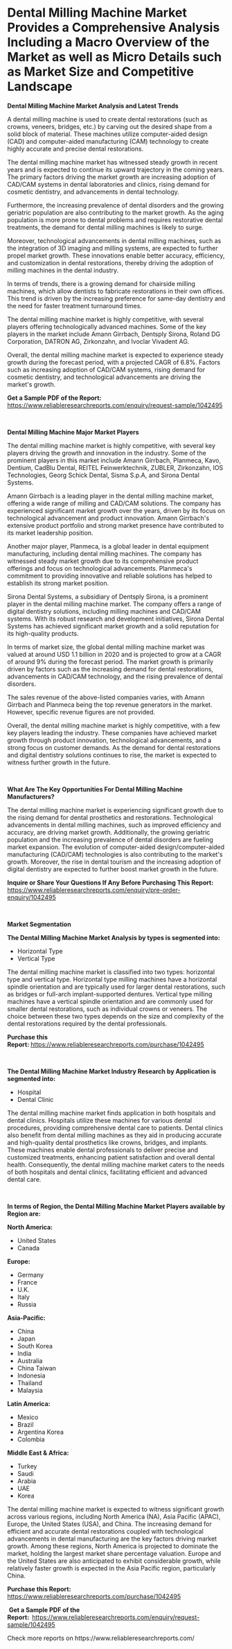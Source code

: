 <p><h1>Dental Milling Machine Market Provides a Comprehensive Analysis Including a Macro Overview of the Market as well as Micro Details such as Market Size and Competitive Landscape</h1></p><p><strong>Dental Milling Machine Market Analysis and Latest Trends</strong></p>
<p><p>A dental milling machine is used to create dental restorations (such as crowns, veneers, bridges, etc.) by carving out the desired shape from a solid block of material. These machines utilize computer-aided design (CAD) and computer-aided manufacturing (CAM) technology to create highly accurate and precise dental restorations.</p><p>The dental milling machine market has witnessed steady growth in recent years and is expected to continue its upward trajectory in the coming years. The primary factors driving the market growth are increasing adoption of CAD/CAM systems in dental laboratories and clinics, rising demand for cosmetic dentistry, and advancements in dental technology.</p><p>Furthermore, the increasing prevalence of dental disorders and the growing geriatric population are also contributing to the market growth. As the aging population is more prone to dental problems and requires restorative dental treatments, the demand for dental milling machines is likely to surge.</p><p>Moreover, technological advancements in dental milling machines, such as the integration of 3D imaging and milling systems, are expected to further propel market growth. These innovations enable better accuracy, efficiency, and customization in dental restorations, thereby driving the adoption of milling machines in the dental industry.</p><p>In terms of trends, there is a growing demand for chairside milling machines, which allow dentists to fabricate restorations in their own offices. This trend is driven by the increasing preference for same-day dentistry and the need for faster treatment turnaround times.</p><p>The dental milling machine market is highly competitive, with several players offering technologically advanced machines. Some of the key players in the market include Amann Girrbach, Dentsply Sirona, Roland DG Corporation, DATRON AG, Zirkonzahn, and Ivoclar Vivadent AG.</p><p>Overall, the dental milling machine market is expected to experience steady growth during the forecast period, with a projected CAGR of 6.8%. Factors such as increasing adoption of CAD/CAM systems, rising demand for cosmetic dentistry, and technological advancements are driving the market's growth.</p></p>
<p><strong>Get a Sample PDF of the Report:&nbsp;</strong> <a href="https://www.reliableresearchreports.com/enquiry/request-sample/1042495">https://www.reliableresearchreports.com/enquiry/request-sample/1042495</a></p>
<p>&nbsp;</p>
<p><strong>Dental Milling Machine Major Market Players</strong></p>
<p><p>The dental milling machine market is highly competitive, with several key players driving the growth and innovation in the industry. Some of the prominent players in this market include Amann Girrbach, Planmeca, Kavo, Dentium, CadBlu Dental, REITEL Feinwerktechnik, ZUBLER, Zirkonzahn, IOS Technologies, Georg Schick Dental, Sisma S.p.A, and Sirona Dental Systems.</p><p>Amann Girrbach is a leading player in the dental milling machine market, offering a wide range of milling and CAD/CAM solutions. The company has experienced significant market growth over the years, driven by its focus on technological advancement and product innovation. Amann Girrbach's extensive product portfolio and strong market presence have contributed to its market leadership position.</p><p>Another major player, Planmeca, is a global leader in dental equipment manufacturing, including dental milling machines. The company has witnessed steady market growth due to its comprehensive product offerings and focus on technological advancements. Planmeca's commitment to providing innovative and reliable solutions has helped to establish its strong market position.</p><p>Sirona Dental Systems, a subsidiary of Dentsply Sirona, is a prominent player in the dental milling machine market. The company offers a range of digital dentistry solutions, including milling machines and CAD/CAM systems. With its robust research and development initiatives, Sirona Dental Systems has achieved significant market growth and a solid reputation for its high-quality products.</p><p>In terms of market size, the global dental milling machine market was valued at around USD 1.1 billion in 2020 and is projected to grow at a CAGR of around 9% during the forecast period. The market growth is primarily driven by factors such as the increasing demand for dental restorations, advancements in CAD/CAM technology, and the rising prevalence of dental disorders.</p><p>The sales revenue of the above-listed companies varies, with Amann Girrbach and Planmeca being the top revenue generators in the market. However, specific revenue figures are not provided.</p><p>Overall, the dental milling machine market is highly competitive, with a few key players leading the industry. These companies have achieved market growth through product innovation, technological advancements, and a strong focus on customer demands. As the demand for dental restorations and digital dentistry solutions continues to rise, the market is expected to witness further growth in the future.</p></p>
<p>&nbsp;</p>
<p><strong>What Are The Key Opportunities For Dental Milling Machine Manufacturers?</strong></p>
<p><p>The dental milling machine market is experiencing significant growth due to the rising demand for dental prosthetics and restorations. Technological advancements in dental milling machines, such as improved efficiency and accuracy, are driving market growth. Additionally, the growing geriatric population and the increasing prevalence of dental disorders are fueling market expansion. The evolution of computer-aided design/computer-aided manufacturing (CAD/CAM) technologies is also contributing to the market's growth. Moreover, the rise in dental tourism and the increasing adoption of digital dentistry are expected to further boost market growth in the future.</p></p>
<p><strong>Inquire or Share Your Questions If Any Before Purchasing This Report:</strong> <a href="https://www.reliableresearchreports.com/enquiry/pre-order-enquiry/1042495">https://www.reliableresearchreports.com/enquiry/pre-order-enquiry/1042495</a></p>
<p>&nbsp;</p>
<p><strong>Market Segmentation</strong></p>
<p><strong>The Dental Milling Machine Market Analysis by types is segmented into:</strong></p>
<p><ul><li>Horizontal Type</li><li>Vertical Type</li></ul></p>
<p><p>The dental milling machine market is classified into two types: horizontal type and vertical type. Horizontal type milling machines have a horizontal spindle orientation and are typically used for larger dental restorations, such as bridges or full-arch implant-supported dentures. Vertical type milling machines have a vertical spindle orientation and are commonly used for smaller dental restorations, such as individual crowns or veneers. The choice between these two types depends on the size and complexity of the dental restorations required by the dental professionals.</p></p>
<p><strong>Purchase this Report:&nbsp;</strong><a href="https://www.reliableresearchreports.com/purchase/1042495">https://www.reliableresearchreports.com/purchase/1042495</a></p>
<p>&nbsp;</p>
<p><strong>The Dental Milling Machine Market Industry Research by Application is segmented into:</strong></p>
<p><ul><li>Hospital</li><li>Dental Clinic</li></ul></p>
<p><p>The dental milling machine market finds application in both hospitals and dental clinics. Hospitals utilize these machines for various dental procedures, providing comprehensive dental care to patients. Dental clinics also benefit from dental milling machines as they aid in producing accurate and high-quality dental prosthetics like crowns, bridges, and implants. These machines enable dental professionals to deliver precise and customized treatments, enhancing patient satisfaction and overall dental health. Consequently, the dental milling machine market caters to the needs of both hospitals and dental clinics, facilitating efficient and advanced dental care.</p></p>
<p>&nbsp;</p>
<p><strong>In terms of Region, the Dental Milling Machine Market Players available by Region are:</strong></p>
<p>
    <p> <strong> North America: </strong>
        <ul>
            <li>United States</li>
            <li>Canada</li>
        </ul>
        </p> 
    <p> <strong> Europe: </strong>
        <ul>
            <li>Germany</li>
            <li>France</li>
            <li>U.K.</li>
            <li>Italy</li>
            <li>Russia</li>
        </ul>
        </p> 
    <p> <strong> Asia-Pacific: </strong>
        <ul>
            <li>China</li>
            <li>Japan</li>
            <li>South Korea</li>
            <li>India</li>
            <li>Australia</li>
            <li>China Taiwan</li>
            <li>Indonesia</li>
            <li>Thailand</li>
            <li>Malaysia</li>
        </ul>
        </p> 
    <p> <strong> Latin America: </strong>
        <ul>
            <li>Mexico</li>
            <li>Brazil</li>
            <li>Argentina Korea</li>
            <li>Colombia</li>
        </ul>
        </p> 
    <p> <strong> Middle East & Africa: </strong>
        <ul>
            <li>Turkey</li>
            <li>Saudi</li>
            <li>Arabia</li>
            <li>UAE</li>
            <li>Korea</li>
        </ul>
    </p>
    </p>
<p><p>The dental milling machine market is expected to witness significant growth across various regions, including North America (NA), Asia Pacific (APAC), Europe, the United States (USA), and China. The increasing demand for efficient and accurate dental restorations coupled with technological advancements in dental manufacturing are the key factors driving market growth. Among these regions, North America is projected to dominate the market, holding the largest market share percentage valuation. Europe and the United States are also anticipated to exhibit considerable growth, while relatively faster growth is expected in the Asia Pacific region, particularly China.</p></p>
<p><strong>Purchase this Report: </strong><a href="https://www.reliableresearchreports.com/purchase/1042495">https://www.reliableresearchreports.com/purchase/1042495</a></p>
<p>&nbsp;<strong>Get a Sample PDF of the Report:&nbsp;&nbsp;</strong><a href="https://www.reliableresearchreports.com/enquiry/request-sample/1042495">https://www.reliableresearchreports.com/enquiry/request-sample/1042495</a></p>
<p><strong></strong></p>
<p>Check more reports on https://www.reliableresearchreports.com/</p>